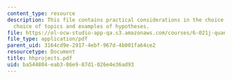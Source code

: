 ```yaml
---
content_type: resource
description: This file contains practical considerations in the choice of a topic,
  choice of topics and examples of hypotheses.
file: https://ol-ocw-studio-app-qa.s3.amazonaws.com/courses/6-021j-quantitative-physiology-cells-and-tissues-fall-2004/ba544804eab386e987d1026e4e36ad93_hhprojects.pdf
file_type: application/pdf
parent_uid: 3164cd9e-2917-4ebf-967d-4b001fa64ce2
resourcetype: Document
title: hhprojects.pdf
uid: ba544804-eab3-86e9-87d1-026e4e36ad93
---
```

